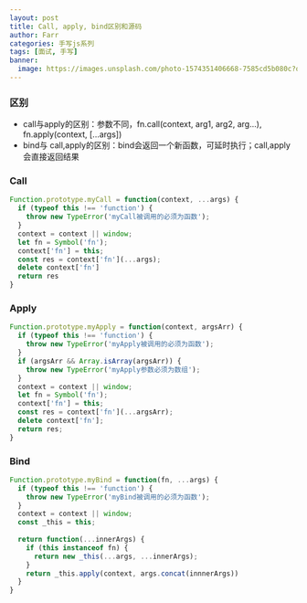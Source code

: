 ```yaml
---
layout: post
title: Call, apply, bind区别和源码
author: Farr
categories: 手写js系列
tags: [面试, 手写]
banner: 
  image: https://images.unsplash.com/photo-1574351406668-7585cd5b080c?q=80&w=2070&auto=format&fit=crop&ixlib=rb-4.0.3&ixid=M3wxMjA3fDB8MHxwaG90by1wYWdlfHx8fGVufDB8fHx8fA%3D%3D
---
```


### 区别

- call与apply的区别：参数不同，fn.call(context, arg1, arg2, arg...), fn.apply(context, [...args])
- bind与 call,apply的区别：bind会返回一个新函数，可延时执行；call,apply会直接返回结果

### Call

```js
Function.prototype.myCall = function(context, ...args) {
  if (typeof this !== 'function') {
    throw new TypeError('myCall被调用的必须为函数');
  }
  context = context || window;
  let fn = Symbol('fn');
  context['fn'] = this;
  const res = context['fn'](...args);
  delete context['fn']
  return res
}
```

### Apply

```js
Function.prototype.myApply = function(context, argsArr) {
  if (typeof this !== 'function') {
    throw new TypeError('myApply被调用的必须为函数');
  }
  if (argsArr && Array.isArray(argsArr)) {
    throw new TypeError('myApply参数必须为数组');
  }
  context = context || window;
  let fn = Symbol('fn');
  context['fn'] = this;
  const res = context['fn'](...argsArr);
  delete context['fn'];
  return res;
}
```

### Bind

```js
Function.prototype.myBind = function(fn, ...args) {
  if (typeof this !== 'function') {
    throw new TypeError('myBind被调用的必须为函数');
  }
  context = context || window;
  const _this = this;
  
  return function(...innerArgs) {
    if (this instanceof fn) {
      return new _this(...args, ...innerArgs);
    }
    return _this.apply(context, args.concat(innnerArgs))
  }
}
```
